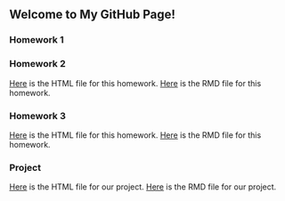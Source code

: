 ## Welcome to My GitHub Page!


### Homework 1
### Homework 2

[Here](Homework2/IE360_HW2_sirinyagmur.html) is the HTML file for this homework.
[Here](Homework2/IE360_HW2_sirinyagmur.Rmd) is the RMD file for this homework.

### Homework 3

[Here](Homework3/sirinyagmur-HW3-IE360.html) is the HTML file for this homework.
[Here](Homework3/sirinyagmur-HW3-IE360.Rmd) is the RMD file for this homework.

### Project

[Here](Project/sirinyagmurabaci_rmd_project.html) is the HTML file for our project.
[Here](Project/sirinyagmurabaci_rmd_project.Rmd) is the RMD file for our project.
